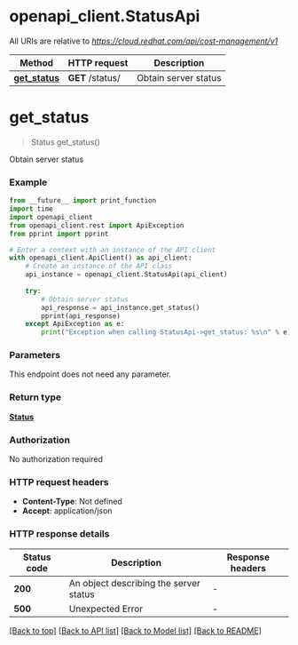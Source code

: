 # openapi_client.StatusApi

All URIs are relative to *https://cloud.redhat.com/api/cost-management/v1*

Method | HTTP request | Description
------------- | ------------- | -------------
[**get_status**](StatusApi.md#get_status) | **GET** /status/ | Obtain server status


# **get_status**
> Status get_status()

Obtain server status

### Example

```python
from __future__ import print_function
import time
import openapi_client
from openapi_client.rest import ApiException
from pprint import pprint

# Enter a context with an instance of the API client
with openapi_client.ApiClient() as api_client:
    # Create an instance of the API class
    api_instance = openapi_client.StatusApi(api_client)
    
    try:
        # Obtain server status
        api_response = api_instance.get_status()
        pprint(api_response)
    except ApiException as e:
        print("Exception when calling StatusApi->get_status: %s\n" % e)
```

### Parameters
This endpoint does not need any parameter.

### Return type

[**Status**](Status.md)

### Authorization

No authorization required

### HTTP request headers

 - **Content-Type**: Not defined
 - **Accept**: application/json

### HTTP response details
| Status code | Description | Response headers |
|-------------|-------------|------------------|
**200** | An object describing the server status |  -  |
**500** | Unexpected Error |  -  |

[[Back to top]](#) [[Back to API list]](../README.md#documentation-for-api-endpoints) [[Back to Model list]](../README.md#documentation-for-models) [[Back to README]](../README.md)

